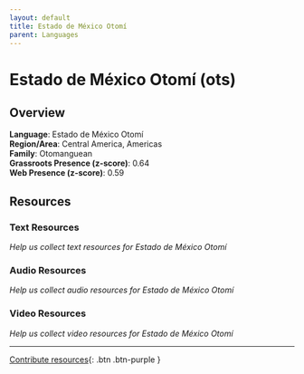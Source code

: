 ```yaml
---
layout: default
title: Estado de México Otomí
parent: Languages
---
```


# Estado de México Otomí (ots)

## Overview

**Language**: Estado de México Otomí  
**Region/Area**: Central America, Americas  
**Family**: Otomanguean  
**Grassroots Presence (z-score)**: 0.64  
**Web Presence (z-score)**: 0.59  

## Resources

### Text Resources
*Help us collect text resources for Estado de México Otomí*

### Audio Resources
*Help us collect audio resources for Estado de México Otomí*

### Video Resources
*Help us collect video resources for Estado de México Otomí*

---

[Contribute resources](https://forms.office.com/e/1SfLJx3u1r){: .btn .btn-purple }
